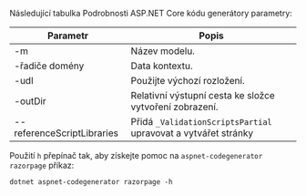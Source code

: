 <a name="codegenerator"></a>Následující tabulka Podrobnosti ASP.NET Core kódu generátory parametry:

| Parametr               | Popis|
| ----------------- | ------------ |
| -m  | Název modelu. |
| -řadiče domény  | Data kontextu. |
| -udl | Použijte výchozí rozložení. |
| -outDir | Relativní výstupní cesta ke složce vytvoření zobrazení. |
| --referenceScriptLibraries | Přidá `_ValidationScriptsPartial` upravovat a vytvářet stránky |

Použití `h` přepínač tak, aby získejte pomoc na `aspnet-codegenerator razorpage` příkaz:

```console
dotnet aspnet-codegenerator razorpage -h
```
